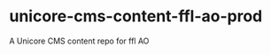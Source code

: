 unicore-cms-content-ffl-ao-prod
===============================

A Unicore CMS content repo for ffl AO
